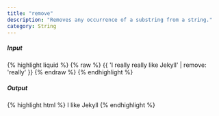 ```yaml
---
title: "remove"
description: "Removes any occurrence of a substring from a string."
category: String
---
```

##### Input
{% highlight liquid %}
{% raw %}
{{ 'I really really like Jekyll' | remove: 'really' }}
{% endraw %}
{% endhighlight %}

##### Output

{% highlight html %}
I like Jekyll
{% endhighlight %}
